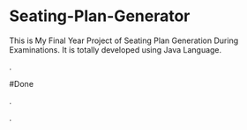 # Seating-Plan-Generator

This is My Final Year Project of Seating Plan Generation During Examinations. It is totally developed using Java Language.


















































































































































































.





















































#Done










































































































.




































































































































































































































































































































































































































































































.







































